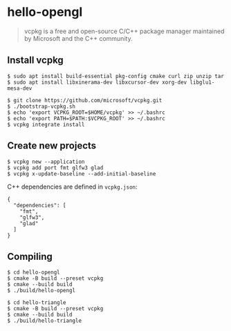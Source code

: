 # hello-opengl

> vcpkg is a free and open-source C/C++ package manager maintained by Microsoft and the C++ community.


## Install vcpkg

```
$ sudo apt install build-essential pkg-config cmake curl zip unzip tar
$ sudo apt install libxinerama-dev libxcursor-dev xorg-dev libglu1-mesa-dev

$ git clone https://github.com/microsoft/vcpkg.git
$ ./bootstrap-vcpkg.sh
$ echo 'export VCPKG_ROOT=$HOME/vcpkg' >> ~/.bashrc
$ echo 'export PATH=$PATH:$VCPKG_ROOT' >> ~/.bashrc
$ vcpkg integrate install
```

## Create new projects

```
$ vcpkg new --application
$ vcpkg add port fmt glfw3 glad
$ vcpkg x-update-baseline --add-initial-baseline
```

C++ dependencies are defined in `vcpkg.json`:

```
{
  "dependencies": [
    "fmt",
    "glfw3",
    "glad"
  ]
}
```

## Compiling

```
$ cd hello-opengl
$ cmake -B build --preset vcpkg
$ cmake --build build
$ ./build/hello-opengl
```

```
$ cd hello-triangle
$ cmake -B build --preset vcpkg
$ cmake --build build
$ ./build/hello-triangle
```
